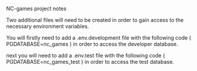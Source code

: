 NC-games project notes

Two additional files will need to be created in order to gain access to the necessary environment variables.

You will firstly need to add a .env.development file with the following code ( PGDATABASE=nc_games ) in order to access the developer database.

next you will need to add a .env.test file with the following code ( PGDATABASE=nc_games_test ) in order to access the test database.

